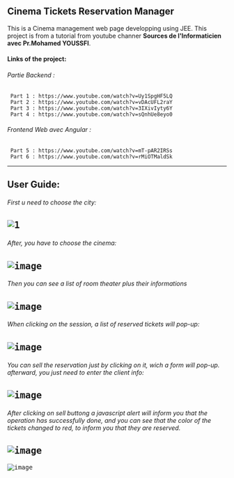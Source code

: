 ## Cinema Tickets Reservation Manager

This is a Cinema management web page developping using JEE.
This project is from a tutorial from youtube channer **Sources de l'Informaticien avec Pr.Mohamed YOUSSFI**.

#### Links of the project:
###### Partie Backend :
     Part 1 : https://www.youtube.com/watch?v=Uy1SpgHF5LQ
     Part 2 : https://www.youtube.com/watch?v=vDAcUFL2raY
     Part 3 : https://www.youtube.com/watch?v=3IXivIyty6Y
     Part 4 : https://www.youtube.com/watch?v=sQnhUe8eyo0
###### Frontend Web avec Angular :
     Part 5 : https://www.youtube.com/watch?v=mT-pAR2IRSs
     Part 6 : https://www.youtube.com/watch?v=rMiOTMaldSk
     
----------------------------------------------------------

## User Guide:

###### First u need to choose the city:

 <kbd>![1](https://user-images.githubusercontent.com/18411357/119388756-a1d99280-bcc2-11eb-9572-0f931ffb481b.jpg)</kbd>
------    


######  After, you have to choose the cinema:

 <kbd>![image](https://user-images.githubusercontent.com/18411357/119386678-c7b16800-bcbf-11eb-9f78-566de4c91fd2.png)</kbd>
------

######  Then you can see a list of room theater plus their informations


 <kbd>![image](https://user-images.githubusercontent.com/18411357/119389278-4b208880-bcc3-11eb-9347-cddd519f97d3.png) </kbd>
------

######  When clicking on the session, a list of reserved tickets will pop-up:


 <kbd>![image](https://user-images.githubusercontent.com/18411357/119387173-7b1a5c80-bcc0-11eb-8427-75458d32c581.png)</kbd>
------

######  You can sell the reservation just by clicking on it, wich a form will pop-up. afterward, you just need to enter the client info:
   

  <kbd>![image](https://user-images.githubusercontent.com/18411357/119387485-ea904c00-bcc0-11eb-8db7-5280de9169c2.png)</kbd>
------

######  After clicking on sell buttong a javascript alert will inform you that the operation has successfully done, and you can see that the color of the tickets changed to red, to inform you that they are reserved.
    

  <kbd>![image](https://user-images.githubusercontent.com/18411357/119387914-84f08f80-bcc1-11eb-8e6d-7b6bb48257a3.png)</kbd>
------ 
 
<kbd>![image](https://user-images.githubusercontent.com/18411357/119388007-a3ef2180-bcc1-11eb-8eb3-ae1ea41599de.png)</kbd>


    

